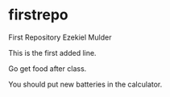 # firstrepo
First Repository Ezekiel Mulder

This is the first added line.

Go get food after class.

You should put new batteries in the calculator.
